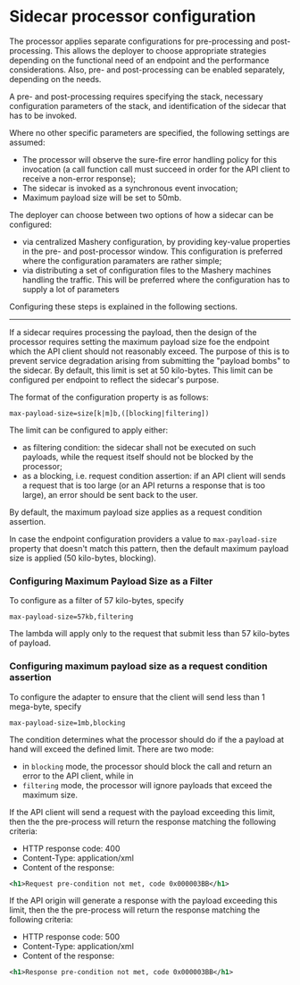 # Sidecar processor configuration
The processor applies separate configurations for pre-processing and post-processing. This
allows the deployer to choose appropriate strategies depending on the functional need 
of an endpoint and the performance considerations. Also, pre- and post-processing can be enabled separately, depending
on the needs.

A pre- and post-processing requires specifying the stack, necessary configuration parameters of the stack, and 
identification of the sidecar that has to be invoked.

Where no other specific parameters are specified, the following settings are assumed:
- The processor will observe the sure-fire error handling policy for this invocation (a call function call must succeed
  in order for the API client to receive a non-error response);
- The sidecar is invoked as a synchronous event invocation;
- Maximum payload size will be set to 50mb.

The deployer can choose between two options of how a sidecar can be configured:
- via centralized Mashery configuration, by providing key-value properties in the pre- and post-processor window. This
  configuration is preferred where the configuration paramaters are rather simple;
- via distributing a set of configuration files to the Mashery machines handling the traffic. This will be preferred
  where the configuration has to supply a lot of parameters 

Configuring these steps is explained in the following sections.

---


If a sidecar requires processing the payload, then the design of the processor requires setting
the maximum payload size foe the endpoint which the API client should not reasonably exceed. The purpose of this is 
to prevent service degradation arising from submitting the "payload bombs" to the sidecar. By default, 
this limit is set at 50 
kilo-bytes. This limit can be configured per endpoint to reflect the sidecar's purpose.

The format of the configuration property is as follows:
```properties
max-payload-size=size[k|m]b,([blocking|filtering])
```

The limit can be configured to apply either:
- as filtering condition: the sidecar shall not be executed on such payloads, while the request itself should 
  not be blocked by the processor;
- as a blocking, i.e. request condition assertion: if an API client will sends a request that is too large (or an API 
  returns a response that is too large), an error should be sent back to the user.
  
By default, the maximum payload size applies as a request condition assertion.

In case the endpoint configuration providers a value to `max-payload-size` property that doesn't match this pattern,
then the default maximum payload size is applied (50 kilo-bytes, blocking).
  
### Configuring Maximum Payload Size as a Filter
To configure as a filter of 57 kilo-bytes, specify
```properties
max-payload-size=57kb,filtering
```  

The lambda will apply only to the request that submit less than 57 kilo-bytes of payload.

### Configuring maximum payload size as a request condition assertion
To configure the adapter to ensure that the client will send less than 1 mega-byte, specify
```properties
max-payload-size=1mb,blocking
```


The condition determines what the processor should do if the a payload at hand will exceed the defined limit. There
are two mode:
- in `blocking` mode, the processor should block the call and return an error to the API client, while in 
- `filtering` mode, the processor will ignore payloads that exceed the maximum size.

If the API client will send a request with the payload exceeding this limit, then the the pre-process will return the 
response matching the following criteria:
- HTTP response code: 400
- Content-Type: application/xml
- Content of the response: 
```xml
<h1>Request pre-condition not met, code 0x000003BB</h1>
```

If the API origin will generate a response with the payload exceeding this limit, then the the pre-process will return the 
response matching the following criteria:
- HTTP response code: 500
- Content-Type: application/xml
- Content of the response: 
```xml
<h1>Response pre-condition not met, code 0x000003BB</h1>
```
